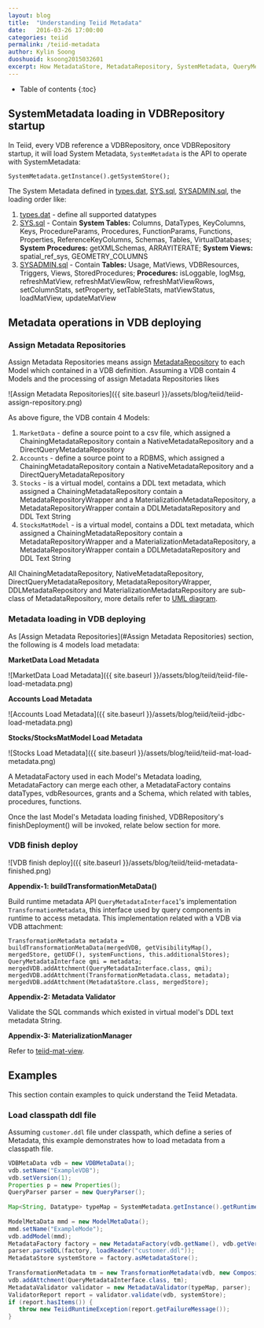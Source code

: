 ```yaml
---
layout: blog
title:  "Understanding Teiid Metadata"
date:   2016-03-26 17:00:00
categories: teiid
permalink: /teiid-metadata
author: Kylin Soong
duoshuoid: ksoong2015032601
excerpt: How MetadataStore, MetadataRepository, SystemMetadata, QueryMetadataInterface run and work? How metadata be loaded? How runtime query conponents access the metadata
---
```


* Table of contents
{:toc}

## SystemMetadata loading in VDBRepository startup

In Teiid, every VDB reference a VDBRepository, once VDBRepository startup, it will load System Metadata, `SystemMetadata` is the API to operate with SystemMetadata:

~~~
SystemMetadata.getInstance().getSystemStore();
~~~

The System Metadata defined in [types.dat](https://raw.githubusercontent.com/teiid/teiid/master/engine/src/main/resources/org/teiid/metadata/types.dat), [SYS.sql](https://raw.githubusercontent.com/teiid/teiid/master/engine/src/main/resources/org/teiid/metadata/SYS.sql), [SYSADMIN.sql](https://raw.githubusercontent.com/teiid/teiid/master/engine/src/main/resources/org/teiid/metadata/SYSADMIN.sql), the loading order like:

1. [types.dat](https://raw.githubusercontent.com/teiid/teiid/master/engine/src/main/resources/org/teiid/metadata/types.dat) - define all supported datatypes
2. [SYS.sql](https://raw.githubusercontent.com/teiid/teiid/master/engine/src/main/resources/org/teiid/metadata/SYS.sql) - Contain **System Tables:** Columns, DataTypes, KeyColumns, Keys, ProcedureParams, Procedures, FunctionParams, Functions, Properties, ReferenceKeyColumns, Schemas, Tables, VirtualDatabases; **System Procedures:** getXMLSchemas, ARRAYITERATE; **System Views:** spatial_ref_sys, GEOMETRY_COLUMNS
3. [SYSADMIN.sql](https://raw.githubusercontent.com/teiid/teiid/master/engine/src/main/resources/org/teiid/metadata/SYSADMIN.sql) - Contain **Tables:** Usage, MatViews, VDBResources, Triggers, Views, StoredProcedures; **Procedures:** isLoggable, logMsg, refreshMatView, refreshMatViewRow, refreshMatViewRows, setColumnStats, setProperty, setTableStats, matViewStatus, loadMatView, updateMatView

## Metadata operations in VDB deploying

### Assign Metadata Repositories

Assign Metadata Repositories means assign [MetadataRepository](http://ksoong.org/teiid-uml-diagram#orgteiidmetadatametadatarepositoryfc) to each Model which contained in a VDB definition. Assuming a VDB contain 4 Models and the processing of assign Metadata Repositories likes

![Assign Metadata Repositories]({{ site.baseurl }}/assets/blog/teiid/teiid-assign-repository.png)

As above figure, the VDB contain 4 Models:

1. `MarketData` - define a source point to a csv file, which assigned a ChainingMetadataRepository contain a NativeMetadataRepository and a DirectQueryMetadataRepository
2. `Accounts` - define a source point to a RDBMS, which assigned a ChainingMetadataRepository contain a NativeMetadataRepository and a DirectQueryMetadataRepository
3. `Stocks` - is a virtual model, contains a DDL text metadata, which assigned a ChainingMetadataRepository contain a MetadataRepositoryWrapper and a MaterializationMetadataRepository, a MetadataRepositoryWrapper contain a DDLMetadataRepository and DDL Text String
4. `StocksMatModel` - is a virtual model, contains a DDL text metadata, which assigned a ChainingMetadataRepository contain a MetadataRepositoryWrapper and a MaterializationMetadataRepository, a MetadataRepositoryWrapper contain a DDLMetadataRepository and DDL Text String

All ChainingMetadataRepository, NativeMetadataRepository, DirectQueryMetadataRepository, MetadataRepositoryWrapper, DDLMetadataRepository and MaterializationMetadataRepository are sub-class of MetadataRepository, more details refer to [UML diagram](http://ksoong.org/teiid-uml-diagram#orgteiidmetadatametadatarepositoryfc).

### Metadata loading in VDB deploying

As [Assign Metadata Repositories](#Assign Metadata Repositories) section, the following is 4 models load metadata:

**MarketData Load Metadata**

![MarketData Load Metadata]({{ site.baseurl }}/assets/blog/teiid/teiid-file-load-metadata.png)

**Accounts Load Metadata**

![Accounts Load Metadata]({{ site.baseurl }}/assets/blog/teiid/teiid-jdbc-load-metadata.png)

**Stocks/StocksMatModel Load Metadata**

![Stocks Load Metadata]({{ site.baseurl }}/assets/blog/teiid/teiid-mat-load-metadata.png)

A MetadataFactory used in each Model's Metadata loading, MetadataFactory can merge each other, a MetadataFactory contains dataTypes, vdbResources, grants and a Schema, which related with tables, procedures, functions.

Once the last Model's Metadata loading finished, VDBRepository's finishDeployment() will be invoked, relate below section for more.

### VDB finish deploy

![VDB finish deploy]({{ site.baseurl }}/assets/blog/teiid/teiid-metadata-finished.png)

**Appendix-1: buildTransformationMetaData()**

Build runtime metadata API `QueryMetadataInterface1`'s implementation `TransformationMetadata`, this interface used by query components in runtime to access metadata. This implementation related with a VDB via VDB attachment:

~~~
TransformationMetadata metadata = buildTransformationMetaData(mergedVDB, getVisibilityMap(), mergedStore, getUDF(), systemFunctions, this.additionalStores);
QueryMetadataInterface qmi = metadata;
mergedVDB.addAttchment(QueryMetadataInterface.class, qmi);
mergedVDB.addAttchment(TransformationMetadata.class, metadata);
mergedVDB.addAttchment(MetadataStore.class, mergedStore);
~~~

**Appendix-2: Metadata Validator** 

Validate the SQL commands which existed in virtual model's DDL text metadata String.

**Appendix-3: MaterializationManager** 

Refer to [teiid-mat-view](http://ksoong.org/teiid-mat-view).

## Examples

This section contain examples to quick understand the Teiid Metadata.

### Load classpath ddl file

Assuming `customer.ddl` file under classpath, which define a series of Metadata, this example demonstrates how to load metadata from a classpath file.

~~~java
VDBMetaData vdb = new VDBMetaData();
vdb.setName("ExampleVDB");
vdb.setVersion(1);
Properties p = new Properties();
QueryParser parser = new QueryParser();
        
Map<String, Datatype> typeMap = SystemMetadata.getInstance().getRuntimeTypeMap();
        
ModelMetaData mmd = new ModelMetaData();
mmd.setName("ExampleMode");
vdb.addModel(mmd);
MetadataFactory factory = new MetadataFactory(vdb.getName(), vdb.getVersion(), "ExampleMode", typeMap, p, null);
parser.parseDDL(factory, loadReader("customer.ddl"));
MetadataStore systemStore = factory.asMetadataStore();
     
TransformationMetadata tm = new TransformationMetadata(vdb, new CompositeMetadataStore(systemStore), null, new SystemFunctionManager(typeMap).getSystemFunctions(), null);
vdb.addAttchment(QueryMetadataInterface.class, tm);
MetadataValidator validator = new MetadataValidator(typeMap, parser);
ValidatorReport report = validator.validate(vdb, systemStore);
if (report.hasItems()) {
   throw new TeiidRuntimeException(report.getFailureMessage());
}
~~~

